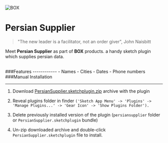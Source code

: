 ![BOX](http://s8.picofile.com/file/8340116900/box_github.png)

# Persian Supplier

> "The new leader is a facilitator, not an order giver", John Naisbitt

Meet **Persian Supplier** as part of **BOX** products. a handy sketch plugin which supplies persian data.

<br>
###Features
------------
- Names
- Cities
- Dates
- Phone numbers

<br>
###Manual Installation

------------

1. Download [PersianSupplier.sketchplugin.zip](https://github.com/hiradarshadi/PersianSupplier/releases/download/1.0/persiansupplier.sketchplugin.zip "here") archive with the plugin

2. Reveal plugins folder in finder `('Sketch App Menu' -> 'Plugins' -> 'Manage Plugins...' -> 'Gear Icon' -> 'Show Plugins Folder').`

3. Delete previously installed version of the plugin (`persiansupplier` folder or `PersianSupplier.sketchplugin` bundle)

4. Un-zip downloaded archive and double-click `PersianSupplier.sketchplugin` file to install.
